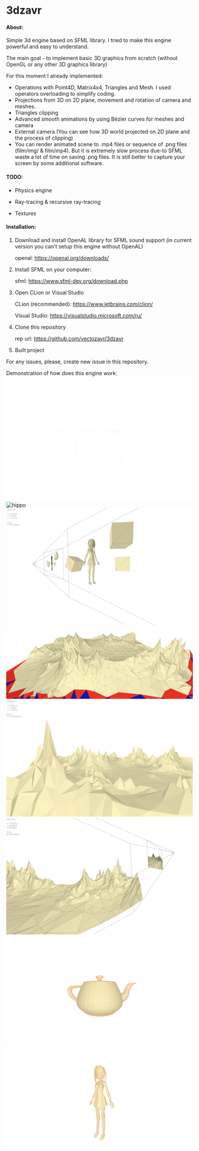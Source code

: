 # 3dzavr

<h4>About:</h4>

Simple 3d engine based on SFML library.
I tried to make this engine powerful and easy to understand.

The main goal - to implement basic 3D graphics from scratch (without OpenGL or any other 3D graphics library)

For this moment I already implemented:
- Operations with Point4D, Matrix4x4, Triangles and Mesh. I used operators overloading to simplify coding.
- Projections from 3D on 2D plane, movement and rotation of camera and meshes.
- Triangles clipping
- Advanced smooth animations by using Bézier curves for meshes and camera
- External camera (You can see how 3D world projected on 2D plane and the process of clipping)
- You can render animated scene to .mp4 files or sequence of .png files (film/img/ & film/mp4). But it is extremely slow process due-to SFML waste a lot of time on saving .png files. It is still better to capture your screen by some additional software.

<h4>TODO:</h4>

- Physics engine
  
- Ray-tracing & recursive ray-tracing 
  
- Textures

<h4>Installation:</h4>

1) Download and install OpenAL library for SFML sound support (in current version you can't setup this engine without OpenAL)
   
    openal: https://openal.org/downloads/
   

2) Install SFML on your computer:
   
    sfml: https://www.sfml-dev.org/download.php
   

2) Open CLion or Visual Studio
   
   CLion (recommended): https://www.jetbrains.com/clion/
   
   Visual Studio: https://visualstudio.microsoft.com/ru/
   

3) Clone this repository
   
    rep url: https://github.com/vectozavr/3dzavr
   

4) Built project

For any issues, please, create new issue in this repository.

Demonstration of how does this engine work:
![hippo](gif/teapot.gif)
![hippo](gif/cube.gif)
![Project demonstration](img/external_camera_1.png)
![Project demonstration](img/clipping.png)
![Project demonstration](img/mountains.png)
![Project demonstration](img/external_camera_2.png)
![Project demonstration](img/teapot.png)
![Project demonstration](img/girl.png)
